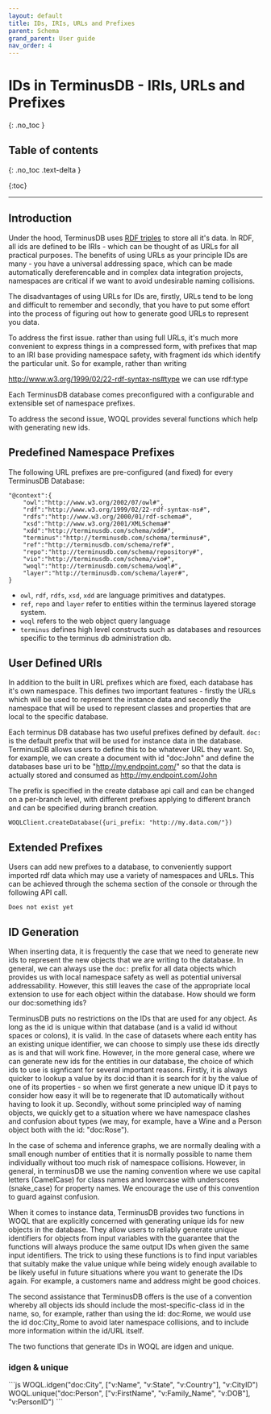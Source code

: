 ```yaml
---
layout: default
title: IDs, IRIs, URLs and Prefixes
parent: Schema
grand_parent: User guide
nav_order: 4
---
```


# IDs in TerminusDB - IRIs, URLs and Prefixes
{: .no_toc }

## Table of contents
{: .no_toc .text-delta }

{:toc}

---

## Introduction

Under the hood, TerminusDB uses <a href="">RDF triples</a> to store all it's data. In RDF, all ids are defined to be IRIs - which can be thought of as URLs for all practical purposes. The benefits of using URLs as your principle IDs are many - you have a universal addressing space, which can be made automatically dereferencable and in complex data integration projects, namespaces are critical if we want to avoid undesirable naming collisions.

The disadvantages of using URLs for IDs are, firstly, URLs tend to be long and difficult to remember and secondly, that you have to put some effort into the process of figuring out how to generate good URLs to represent you data.

To address the first issue. rather than using full URLs, it's much more convenient to express things in a compressed form, with prefixes that map to an IRI base providing namespace safety, with fragment ids which identify the particular unit. So for example, rather than writing

http://www.w3.org/1999/02/22-rdf-syntax-ns#type we can use rdf:type

Each TerminusDB database comes preconfigured with a configurable and extensible set of namespace prefixes.

To address the second issue, WOQL provides several functions which help with generating new ids.

## Predefined Namespace Prefixes

The following URL prefixes are pre-configured (and fixed) for every TerminusDB Database:

```
"@context":{
    "owl":"http://www.w3.org/2002/07/owl#",
    "rdf":"http://www.w3.org/1999/02/22-rdf-syntax-ns#",
    "rdfs":"http://www.w3.org/2000/01/rdf-schema#",
    "xsd":"http://www.w3.org/2001/XMLSchema#"
    "xdd":"http://terminusdb.com/schema/xdd#",
    "terminus":"http://terminusdb.com/schema/terminus#",
    "ref":"http://terminusdb.com/schema/ref#",
    "repo":"http://terminusdb.com/schema/repository#",
    "vio":"http://terminusdb.com/schema/vio#",
    "woql":"http://terminusdb.com/schema/woql#",
    "layer":"http://terminusdb.com/schema/layer#",
}
```

* `owl`, `rdf`, `rdfs`, `xsd`, `xdd` are language primitives and datatypes.
* `ref`, `repo` and `layer` refer to entities within the terminus layered storage system.
* `woql` refers to the web object query language
* `terminus` defines high level constructs such as databases and resources specific to the terminus db administration db.

## User Defined URIs

In addition to the built in URL prefixes which are fixed, each database has it's own namespace.  This defines two important features - firstly the URLs which will be used to represent the instance data and secondly the namespace that will be used to represent classes and properties that are local to the specific database.

Each terminus DB database has two useful prefixes defined by default. `doc:` is the default prefix that will be used for instance data in the database. TerminusDB allows users to define this to be whatever URL they want. So, for example, we can create a document with id "doc:John" and define the databases base uri to be "http://my.endpoint.com/" so that the data is actually stored and consumed as http://my.endpoint.com/John

The prefix is specified in the create database api call and can be changed on a per-branch level, with different prefixes applying to different branch and can be specified during branch creation.

```WOQLClient.createDatabase({uri_prefix: "http://my.data.com/"})```

## Extended Prefixes

Users can add new prefixes to a database, to conveniently support imported rdf data which may use a variety of namespaces and URLs. This can be achieved through the schema section of the console or through the following API call.

```Does not exist yet```

## ID Generation

When inserting data, it is frequently the case that we need to generate new ids to represent the new objects that we are writing to the database. In general, we can always use the `doc:` prefix for all data objects which provides us with local namespace safety as well as potential universal addressability.  However, this still leaves the case of the appropriate local extension to use for each object within the database. How should we form our doc:something ids?

TerminusDB puts no restrictions on the IDs that are used for any object. As long as the id is unique within that database (and is a valid id without spaces or colons), it is valid. In the case of datasets where each entity has an existing unique identifier, we can choose to simply use these ids directly as is and that will work fine. However, in the more general case, where we can generate new ids for the entities in our database, the choice of which ids to use is signficant for several important reasons. Firstly, it is always quicker to lookup a value by its doc:id than it is search for it by the value of one of its properties - so when we first generate a new unique ID it pays to consider how easy it will be to regenerate that ID automatically without having to look it up. Secondly, without some principled way of naming objects, we quickly get to a situation where we have namespace clashes and confusion about types (we may, for example, have a Wine and a Person object both with the id: "doc:Rose").

In the case of schema and inference graphs, we are normally dealing with a small enough number of entities that it is normally possible to name them individually without too much risk of namespace collisions.  However, in general, in terminusDB we use the naming convention where we use capital letters (CamelCase) for class names and lowercase with underscores (snake_case) for property names. We encourage the use of this convention to guard against confusion.

When it comes to instance data, TerminusDB provides two functions in WOQL that are explicitly concerned with generating unique ids for new objects in the database.  They allow users to reliably generate unique identifiers for objects from input variables with the guarantee that the functions will always produce the same output IDs when given the same input identifiers. The trick to using these functions is to find input variables that suitably make the value unique while being widely enough available to be likely useful in future situations where you want to generate the IDs again. For example, a customers name and address might be good choices.

The second assistance that TerminusDB offers is the use of a convention whereby all objects ids should include the most-specific-class id in the name, so, for example, rather than using the id: doc:Rome, we would use the id doc:City_Rome to avoid later namespace collisions, and to include more information within the id/URL itself.

The two functions that generate IDs in WOQL are idgen and unique.

### idgen & unique

<div class="code-example" markdown="1">
```js
WOQL.idgen("doc:City", ["v:Name", "v:State", "v:Country"], "v:CityID")
WOQL.unique("doc:Person", ["v:FirstName", "v:Family_Name", "v:DOB"], "v:PersonID")
```
</div>
